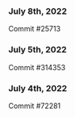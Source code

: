 ### July 8th, 2022

Commit #25713

### July 5th, 2022

Commit #314353


### July 4th, 2022

Commit #72281
